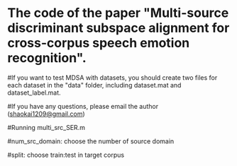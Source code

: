 # The code of the paper "Multi-source discriminant subspace alignment for cross-corpus speech emotion recognition".

#If you want to test MDSA with datasets, you should create two files for each dataset in the "data" folder, including dataset.mat and dataset_label.mat.

#If you have any questions, please email the author (shaokai1209@gmail.com)

#Running multi_src_SER.m

#num_src_domain: choose the number of source domain

#split: choose train:test in target corpus

